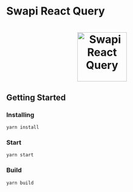 # Swapi React Query

<h1 align="center">
  <img src="https://user-images.githubusercontent.com/6524612/77817560-91239180-70aa-11ea-85bd-7793204ea6c0.png" alt="Swapi React Query" height="130">
  <br>
</h1>

## Getting Started

### Installing
```
yarn install
```

### Start
```
yarn start
```

### Build
```
yarn build
```
